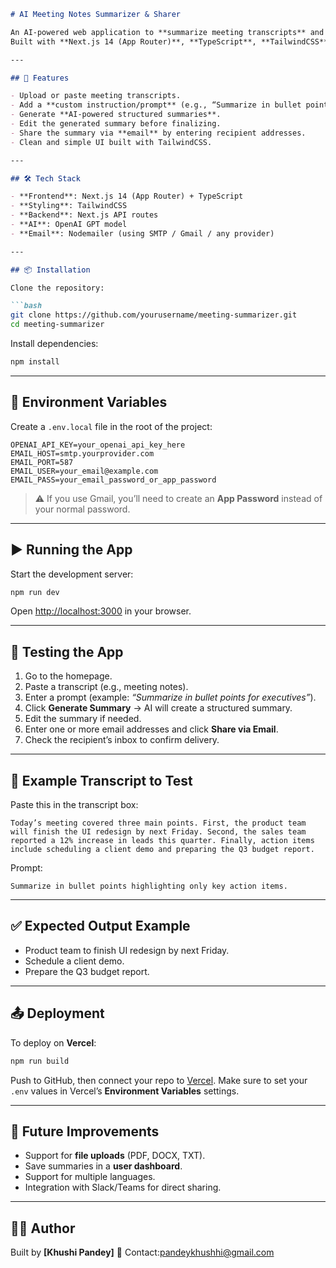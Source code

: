 

````markdown
# AI Meeting Notes Summarizer & Sharer

An AI-powered web application to **summarize meeting transcripts** and **share structured summaries via email**.  
Built with **Next.js 14 (App Router)**, **TypeScript**, **TailwindCSS**, and the **OpenAI API**.

---

## 🚀 Features

- Upload or paste meeting transcripts.
- Add a **custom instruction/prompt** (e.g., “Summarize in bullet points for executives”).
- Generate **AI-powered structured summaries**.
- Edit the generated summary before finalizing.
- Share the summary via **email** by entering recipient addresses.
- Clean and simple UI built with TailwindCSS.

---

## 🛠️ Tech Stack

- **Frontend**: Next.js 14 (App Router) + TypeScript
- **Styling**: TailwindCSS
- **Backend**: Next.js API routes
- **AI**: OpenAI GPT model
- **Email**: Nodemailer (using SMTP / Gmail / any provider)

---

## 📦 Installation

Clone the repository:

```bash
git clone https://github.com/yourusername/meeting-summarizer.git
cd meeting-summarizer
````

Install dependencies:

```bash
npm install
```

---

## 🔑 Environment Variables

Create a `.env.local` file in the root of the project:

```env
OPENAI_API_KEY=your_openai_api_key_here
EMAIL_HOST=smtp.yourprovider.com
EMAIL_PORT=587
EMAIL_USER=your_email@example.com
EMAIL_PASS=your_email_password_or_app_password
```

> ⚠️ If you use Gmail, you’ll need to create an **App Password** instead of your normal password.

---

## ▶️ Running the App

Start the development server:

```bash
npm run dev
```

Open [http://localhost:3000](http://localhost:3000) in your browser.

---

## 🧪 Testing the App

1. Go to the homepage.
2. Paste a transcript (e.g., meeting notes).
3. Enter a prompt (example: *“Summarize in bullet points for executives”*).
4. Click **Generate Summary** → AI will create a structured summary.
5. Edit the summary if needed.
6. Enter one or more email addresses and click **Share via Email**.
7. Check the recipient’s inbox to confirm delivery.

---

## 📄 Example Transcript to Test

Paste this in the transcript box:

```
Today’s meeting covered three main points. First, the product team will finish the UI redesign by next Friday. Second, the sales team reported a 12% increase in leads this quarter. Finally, action items include scheduling a client demo and preparing the Q3 budget report.
```

Prompt:

```
Summarize in bullet points highlighting only key action items.
```

---

## ✅ Expected Output Example

* Product team to finish UI redesign by next Friday.
* Schedule a client demo.
* Prepare the Q3 budget report.

---

## 📤 Deployment

To deploy on **Vercel**:

```bash
npm run build
```

Push to GitHub, then connect your repo to [Vercel](https://vercel.com).
Make sure to set your `.env` values in Vercel’s **Environment Variables** settings.

---

## 📌 Future Improvements

* Support for **file uploads** (PDF, DOCX, TXT).
* Save summaries in a **user dashboard**.
* Support for multiple languages.
* Integration with Slack/Teams for direct sharing.

---

## 👩‍💻 Author

Built by **\[Khushi Pandey]**
📧 Contact:pandeykhushhi@gmail.com

```


